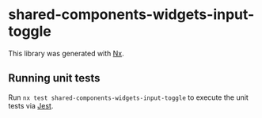 # shared-components-widgets-input-toggle

This library was generated with [Nx](https://nx.dev).

## Running unit tests

Run `nx test shared-components-widgets-input-toggle` to execute the unit tests via [Jest](https://jestjs.io).
